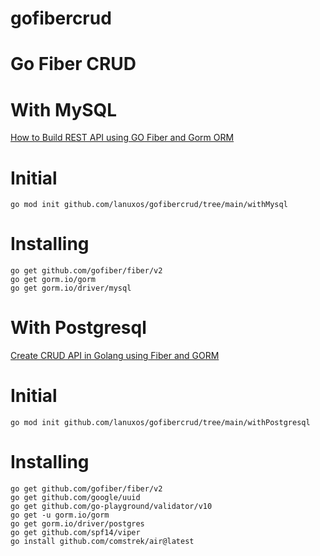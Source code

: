# gofibercrud
# Go Fiber CRUD

# With MySQL
[How to Build REST API using GO Fiber and Gorm ORM](https://dev.to/franciscomendes10866/how-to-build-rest-api-using-go-fiber-and-gorm-orm-2jbe)
# Initial
`go mod init github.com/lanuxos/gofibercrud/tree/main/withMysql`
# Installing
```
go get github.com/gofiber/fiber/v2
go get gorm.io/gorm
go get gorm.io/driver/mysql
```

# With Postgresql
[Create CRUD API in Golang using Fiber and GORM](https://codevoweb.com/create-crud-api-in-golang-using-fiber-and-gorm/)
# Initial
`go mod init github.com/lanuxos/gofibercrud/tree/main/withPostgresql`
# Installing
```
go get github.com/gofiber/fiber/v2
go get github.com/google/uuid
go get github.com/go-playground/validator/v10
go get -u gorm.io/gorm
go get gorm.io/driver/postgres
go get github.com/spf14/viper
go install github.com/comstrek/air@latest
```
